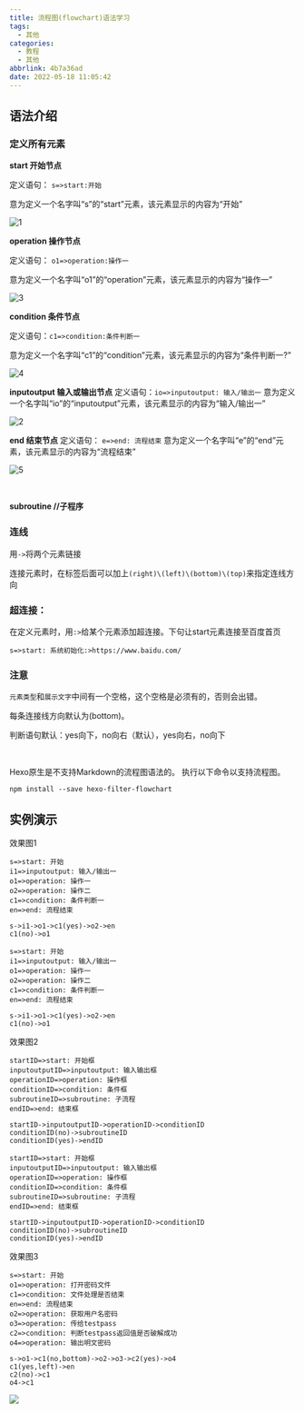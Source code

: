```yaml
---
title: 流程图(flowchart)语法学习
tags:
  - 其他
categories:
  - 教程
  - 其他
abbrlink: 4b7a36ad
date: 2022-05-18 11:05:42
---
```








## 语法介绍

### **定义所有元素**

**start 开始节点**

定义语句： ```s=>start:开始```

意为定义一个名字叫“s”的“start”元素，该元素显示的内容为“开始”

![1](https://luren-1310495826.cos.ap-beijing.myqcloud.com/blog/VScode/20220518110844.png)

**operation 操作节点**

定义语句： ```o1=>operation:操作一```

意为定义一个名字叫“o1”的“operation”元素，该元素显示的内容为“操作一”

![3](https://luren-1310495826.cos.ap-beijing.myqcloud.com/blog/VScode/20220518110845.png)



**condition 条件节点**

定义语句：```c1=>condition:条件判断一```

意为定义一个名字叫“c1”的“condition”元素，该元素显示的内容为“条件判断一?”

![4](https://luren-1310495826.cos.ap-beijing.myqcloud.com/blog/VScode/20220518110847.png)

**inputoutput 输入或输出节点**
定义语句：```io=>inputoutput: 输入/输出一```
意为定义一个名字叫“io”的“inputoutput”元素，该元素显示的内容为“输入/输出一”

![2](https://luren-1310495826.cos.ap-beijing.myqcloud.com/blog/VScode/20220518110849.png)



**end 结束节点**
定义语句： `e=>end: 流程结束`
意为定义一个名字叫“e”的“end”元素，该元素显示的内容为“流程结束”

![5](https://luren-1310495826.cos.ap-beijing.myqcloud.com/blog/VScode/20220518110851.png)

<br>

**subroutine   //子程序**





### 连线

用`->`将两个元素链接

连接元素时，在标签后面可以加上`(right)\(left)\(bottom)\(top)`来指定连线方向



### 超连接：

在定义元素时，用`:>`给某个元素添加超连接。下句让start元素连接至百度首页

```
s=>start: 系统初始化:>https://www.baidu.com/
```



### 注意

`元素类型`和`展示文字`中间有一个空格，这个空格是必须有的，否则会出错。

每条连接线方向默认为(bottom)。

判断语句默认：yes向下，no向右（默认），yes向右，no向下

<br>

Hexo原生是不支持Markdown的流程图语法的。
执行以下命令以支持流程图。

```
npm install --save hexo-filter-flowchart
```



## 实例演示

效果图1

```
s=>start: 开始
i1=>inputoutput: 输入/输出一
o1=>operation: 操作一
o2=>operation: 操作二
c1=>condition: 条件判断一
en=>end: 流程结束

s->i1->o1->c1(yes)->o2->en
c1(no)->o1
```




```flow
s=>start: 开始
i1=>inputoutput: 输入/输出一
o1=>operation: 操作一
o2=>operation: 操作二
c1=>condition: 条件判断一
en=>end: 流程结束

s->i1->o1->c1(yes)->o2->en
c1(no)->o1
```



效果图2

```
startID=>start: 开始框
inputoutputID=>inputoutput: 输入输出框
operationID=>operation: 操作框
conditionID=>condition: 条件框
subroutineID=>subroutine: 子流程
endID=>end: 结束框

startID->inputoutputID->operationID->conditionID
conditionID(no)->subroutineID
conditionID(yes)->endID
```



```flow
startID=>start: 开始框
inputoutputID=>inputoutput: 输入输出框
operationID=>operation: 操作框
conditionID=>condition: 条件框
subroutineID=>subroutine: 子流程
endID=>end: 结束框

startID->inputoutputID->operationID->conditionID
conditionID(no)->subroutineID
conditionID(yes)->endID
```





效果图3

```
s=>start: 开始
o1=>operation: 打开密码文件
c1=>condition: 文件处理是否结束
en=>end: 流程结束
o2=>operation: 获取用户名密码
o3=>operation: 传给testpass
c2=>condition: 判断testpass返回值是否破解成功
o4=>operation: 输出明文密码

s->o1->c1(no,bottom)->o2->o3->c2(yes)->o4
c1(yes,left)->en
c2(no)->c1
o4->c1
```



![](https://luren-1310495826.cos.ap-beijing.myqcloud.com/blog/VScode/20220518111809.png)
